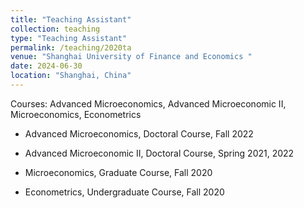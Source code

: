 ```yaml
---
title: "Teaching Assistant"
collection: teaching
type: "Teaching Assistant"
permalink: /teaching/2020ta
venue: "Shanghai University of Finance and Economics "
date: 2024-06-30
location: "Shanghai, China"
---
```



Courses: Advanced Microeconomics, Advanced Microeconomic II, Microeconomics, Econometrics

- Advanced Microeconomics, Doctoral Course, Fall 2022


- Advanced Microeconomic II, Doctoral Course, Spring 2021, 2022


- Microeconomics, Graduate Course, Fall 2020


- Econometrics, Undergraduate Course, Fall 2020